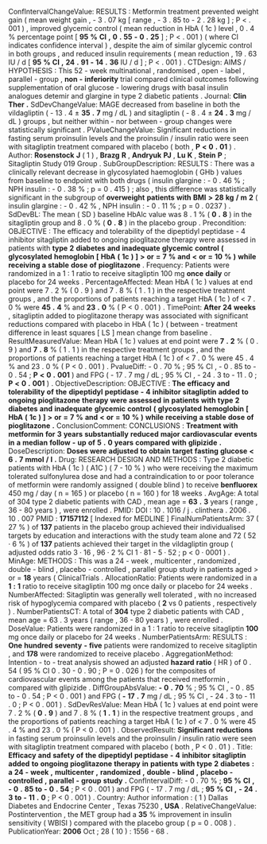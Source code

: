 ConfIntervalChangeValue: RESULTS : Metformin treatment prevented weight gain ( mean weight gain , - 3 . 07 kg [ range , - 3 . 85 to - 2 . 28 kg ] ; P < . 001 ) , improved glycemic control ( mean reduction in HbA ( 1c ) level , 0 . 4 % percentage point [ **95** **%** **CI** **,** **0** **.** **55** **-** **0** **.** **25** ] ; P < . 001 ) ( where CI indicates confidence interval ) , despite the aim of similar glycemic control in both groups , and reduced insulin requirements ( mean reduction , 19 . 63 IU / d [ **95** **%** **CI** **,** **24** **.** **91** **-** **14** **.** **36** IU / d ] ; P < . 001 ) .
CTDesign: AIMS / HYPOTHESIS : This 52 - week multinational , randomised , open - label , parallel - group , **non** **-** **inferiority** trial compared clinical outcomes following supplementation of oral glucose - lowering drugs with basal insulin analogues detemir and glargine in type 2 diabetic patients .
Journal: **Clin** **Ther** **.**
SdDevChangeValue: MAGE decreased from baseline in both the vildagliptin ( - 13 . 4 ± **35** **.** **7** mg / dL ) and sitagliptin ( - 8 . 4 ± **24** **.** **3** mg / dL ) groups , but neither within - nor between - group changes were statistically significant .
PValueChangeValue: Significant reductions in fasting serum proinsulin levels and the proinsulin / insulin ratio were seen with sitagliptin treatment compared with placebo ( both , **P** **<** **0** **.** **01** ) .
Author: **Rosenstock** **J** ( 1 ) , **Brazg** **R** , **Andryuk** **PJ** , **Lu** **K** , **Stein** **P** ; Sitagliptin Study 019 Group .
SubGroupDescription: RESULTS : There was a clinically relevant decrease in glycosylated haemoglobin ( GHb ) values from baseline to endpoint with both drugs ( insulin glargine : - 0 . 46 % ; NPH insulin : - 0 . 38 % ; p = 0 . 415 ) ; also , this difference was statistically significant in the subgroup of **overweight** **patients** **with** **BMI** **>** **28** **kg** **/** **m** **2** ( insulin glargine : - 0 . 42 % , NPH insulin : - 0 . 11 % ; p = 0 . 0237 ) .
SdDevBL: The mean ( SD ) baseline HbAlc value was 8 . 1 % ( **0** **.** **8** ) in the sitagliptin group and 8 . 0 % ( **0** **.** **8** ) in the placebo group .
Precondition: OBJECTIVE : The efficacy and tolerability of the dipeptidyl peptidase - 4 inhibitor sitagliptin added to ongoing pioglitazone therapy were assessed in patients with **type** **2** **diabetes** **and** **inadequate** **glycemic** **control** **(** **glycosylated** **hemoglobin** **[** **HbA** **(** **1c** **)** **]** **>** **or** **=** **7** **%** **and** **<** **or** **=** **10** **%** **)** **while** **receiving** **a** **stable** **dose** **of** **pioglitazone** .
Frequency: Patients were randomized in a 1 : 1 ratio to receive sitagliptin 100 mg **once** **daily** or placebo for 24 weeks .
PercentageAffected: Mean HbA ( 1c ) values at end point were 7 . 2 % ( 0 . 9 ) and 7 . 8 % ( 1 . 1 ) in the respective treatment groups , and the proportions of patients reaching a target HbA ( 1c ) of < 7 . 0 % were **45** **.** **4** % and **23** **.** **0** % ( P < 0 . 001 ) .
TimePoint: **After** **24** **weeks** , sitagliptin added to pioglitazone therapy was associated with significant reductions compared with placebo in HbA ( 1c ) ( between - treatment difference in least squares [ LS ] mean change from baseline .
ResultMeasuredValue: Mean HbA ( 1c ) values at end point were **7** **.** **2** % ( 0 . 9 ) and **7** **.** **8** % ( 1 . 1 ) in the respective treatment groups , and the proportions of patients reaching a target HbA ( 1c ) of < 7 . 0 % were 45 . 4 % and 23 . 0 % ( P < 0 . 001 ) .
PvalueDiff: - 0 . 70 % ; 95 % CI , - 0 . 85 to - 0 . 54 ; **P** **<** **0** **.** **001** ) and FPG ( - 17 . 7 mg / dL ; 95 % CI , - 24 . 3 to - 11 . 0 ; **P** **<** **0** **.** **001** ) .
ObjectiveDescription: OBJECTIVE : **The** **efficacy** **and** **tolerability** **of** **the** **dipeptidyl** **peptidase** **-** **4** **inhibitor** **sitagliptin** **added** **to** **ongoing** **pioglitazone** **therapy** **were** **assessed** **in** **patients** **with** **type** **2** **diabetes** **and** **inadequate** **glycemic** **control** **(** **glycosylated** **hemoglobin** **[** **HbA** **(** **1c** **)** **]** **>** **or** **=** **7** **%** **and** **<** **or** **=** **10** **%** **)** **while** **receiving** **a** **stable** **dose** **of** **pioglitazone** **.**
ConclusionComment: CONCLUSIONS : **Treatment** **with** **metformin** **for** **3** **years** **substantially** **reduced** **major** **cardiovascular** **events** **in** **a** **median** **follow** **-** **up** **of** **5** **.** **0** **years** **compared** **with** **glipizide** **.**
DoseDescription: **Doses** **were** **adjusted** **to** **obtain** **target** **fasting** **glucose** **<** **6** **.** **7** **mmol** **/** **l** **.**
Drug: RESEARCH DESIGN AND METHODS : Type 2 diabetic patients with HbA ( 1c ) ( A1C ) ( 7 - 10 % ) who were receiving the maximum tolerated sulfonylurea dose and had a contraindication to or poor tolerance of metformin were randomly assigned ( double blind ) to receive **benfluorex** 450 mg / day ( n = 165 ) or placebo ( n = 160 ) for 18 weeks .
AvgAge: A total of 304 type 2 diabetic patients with CAD , mean age = **63** **.** **3** years ( range , 36 - 80 years ) , were enrolled .
PMID: DOI : 10 . 1016 / j . clinthera . 2006 . 10 . 007 PMID : **17157112** [ Indexed for MEDLINE ]
FinalNumPatientsArm: 37 ( 27 % ) of **137** patients in the placebo group achieved their individualised targets by education and interactions with the study team alone and 72 ( 52 · 6 % ) of **137** patients achieved their target in the vildagliptin group ( adjusted odds ratio 3 · 16 , 96 · 2 % CI 1 · 81 - 5 · 52 ; p < 0 · 0001 ) .
MinAge: METHODS : This was a 24 - week , multicenter , randomized , double - blind , placebo - controlled , parallel group study in patients aged > or = **18** years ( ClinicalTrials .
AllocationRatio: Patients were randomized in a **1** **:** **1** ratio to receive sitagliptin 100 mg once daily or placebo for 24 weeks .
NumberAffected: Sitagliptin was generally well tolerated , with no increased risk of hypoglycemia compared with placebo ( **2** vs 0 patients , respectively ) .
NumberPatientsCT: A total of **304** type 2 diabetic patients with CAD , mean age = 63 . 3 years ( range , 36 - 80 years ) , were enrolled .
DoseValue: Patients were randomized in a 1 : 1 ratio to receive sitagliptin **100** mg once daily or placebo for 24 weeks .
NumberPatientsArm: RESULTS : **One** **hundred** **seventy** **-** **five** patients were randomized to receive sitagliptin , and **178** were randomized to receive placebo .
AggregationMethod: Intention - to - treat analysis showed an adjusted **hazard** **ratio** ( HR ) of 0 . 54 ( 95 % CI 0 . 30 - 0 . 90 ; P = 0 . 026 ) for the composites of cardiovascular events among the patients that received metformin , compared with glipizide .
DiffGroupAbsValue: **-** **0** **.** **70** % ; 95 % CI , - 0 . 85 to - 0 . 54 ; P < 0 . 001 ) and FPG ( **-** **17** **.** **7** mg / dL ; 95 % CI , - 24 . 3 to - 11 . 0 ; P < 0 . 001 ) .
SdDevResValue: Mean HbA ( 1c ) values at end point were 7 . 2 % ( **0** **.** **9** ) and 7 . 8 % ( **1** **.** **1** ) in the respective treatment groups , and the proportions of patients reaching a target HbA ( 1c ) of < 7 . 0 % were 45 . 4 % and 23 . 0 % ( P < 0 . 001 ) .
ObservedResult: **Significant** **reductions** in fasting serum proinsulin levels and the proinsulin / insulin ratio were seen with sitagliptin treatment compared with placebo ( both , P < 0 . 01 ) .
Title: **Efficacy** **and** **safety** **of** **the** **dipeptidyl** **peptidase** **-** **4** **inhibitor** **sitagliptin** **added** **to** **ongoing** **pioglitazone** **therapy** **in** **patients** **with** **type** **2** **diabetes** **:** **a** **24** **-** **week** **,** **multicenter** **,** **randomized** **,** **double** **-** **blind** **,** **placebo** **-** **controlled** **,** **parallel** **-** **group** **study** **.**
ConfIntervalDiff: - 0 . 70 % ; **95** **%** **CI** **,** **-** **0** **.** **85** **to** **-** **0** **.** **54** ; P < 0 . 001 ) and FPG ( - 17 . 7 mg / dL ; **95** **%** **CI** **,** **-** **24** **.** **3** **to** **-** **11** **.** **0** ; P < 0 . 001 ) .
Country: Author information : ( 1 ) Dallas Diabetes and Endocrine Center , Texas 75230 , **USA** .
RelativeChangeValue: Postintervention , the MET group had a **35** % improvement in insulin sensitivity ( WBISI ) compared with the placebo group ( p = 0 . 008 ) .
PublicationYear: **2006** Oct ; 28 ( 10 ) : 1556 - 68 .